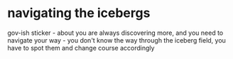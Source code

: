 # navigating the icebergs

gov-ish sticker - about you are always discovering more, and you need to navigate your way - you don't know the way through the iceberg field, you have to spot them and change course accordingly